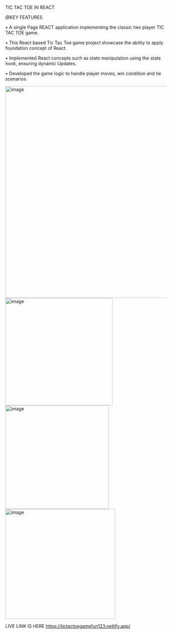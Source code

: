 TIC TAC TOE IN REACT


@KEY FEATURES


•	A single Page REACT application implementing the classic two player TIC TAC TOE game.

•	This React based Tic Tac Toe game project showcase the ability to apply foundation concept of React.

•	Implemented React concepts such as state manipulation using the state hook, ensuring dynamic Updates.

•	Developed the game logic to handle player moves, win condition and tie scenarios



<img width="661" alt="image" src="https://github.com/avanishgupta07/Tic-Tac-Toe-in-React/assets/125639786/b8937b86-7aa5-4dbe-90c9-089b8dc7ee0c">



<img width="335" alt="image" src="https://github.com/avanishgupta07/Tic-Tac-Toe-in-React/assets/125639786/b51417db-9344-46ee-bfd4-ddfd7e0b47b2">




<img width="323" alt="image" src="https://github.com/avanishgupta07/Tic-Tac-Toe-in-React/assets/125639786/d75c7e38-71af-479e-828d-1d285882b2b2">





<img width="343" alt="image" src="https://github.com/avanishgupta07/Tic-Tac-Toe-in-React/assets/125639786/3c658072-5b6d-4c5f-90df-2d1496c6ec26">









LIVE LINK IS HERE https://tictactoegamefun123.netlify.app/

